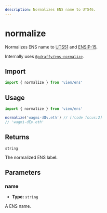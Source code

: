 ```yaml
---
description: Normalizes ENS name to UTS46.
---
```


# normalize

Normalizes ENS name to [UTS51](https://unicode.org/reports/tr51) and [ENSIP-15](https://github.com/ensdomains/docs/blob/9edf9443de4333a0ea7ec658a870672d5d180d53/ens-improvement-proposals/ensip-15-normalization-standard.md).

Internally uses [`@adraffy/ens-normalize`](https://github.com/adraffy/ens-normalize.js).

## Import

```ts
import { normalize } from 'viem/ens'
```

## Usage

```ts
import { normalize } from 'viem/ens'

normalize('wagmi-d𝝣v.eth') // [!code focus:2]
// 'wagmi-dξv.eth'
```

## Returns

`string`

The normalized ENS label.

## Parameters

### name

- **Type:** `string`

A ENS name.